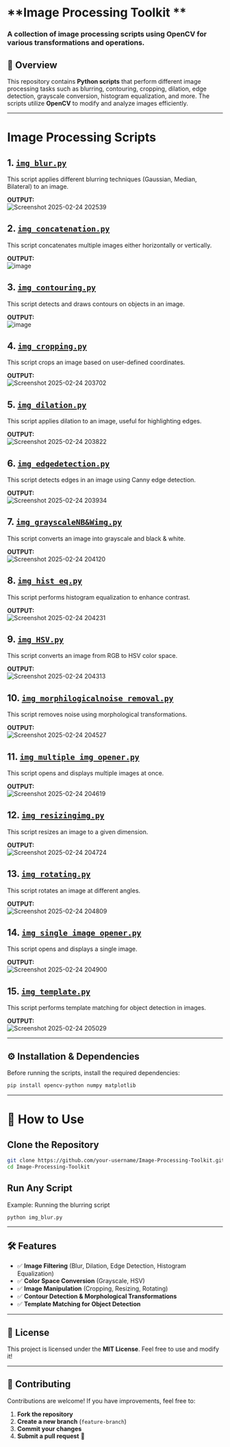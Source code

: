 # **Image Processing Toolkit **  

### A collection of image processing scripts using **OpenCV** for various transformations and operations.

## **📌 Overview**  
This repository contains **Python scripts** that perform different image processing tasks such as blurring, contouring, cropping, dilation, edge detection, grayscale conversion, histogram equalization, and more. The scripts utilize **OpenCV** to modify and analyze images efficiently.

---

# Image Processing Scripts  

## 1. [`img_blur.py`](./img_blur.py)  
This script applies different blurring techniques (Gaussian, Median, Bilateral) to an image.  

**OUTPUT:**  
![Screenshot 2025-02-24 202539](https://github.com/user-attachments/assets/43526d1c-5a00-4d06-aa9c-035941631376)


## 2. [`img_concatenation.py`](./img_concatenation.py)  
This script concatenates multiple images either horizontally or vertically.  

**OUTPUT:**  
![image](https://github.com/user-attachments/assets/c981c457-cd81-4c06-9042-d122af68d8f8)
 

## 3. [`img_contouring.py`](./img_contouring.py)  
This script detects and draws contours on objects in an image.  

**OUTPUT:**  
![image](https://github.com/user-attachments/assets/32e628da-8d75-4ab8-8bdf-192d3fafd241)
 

## 4. [`img_cropping.py`](./img_cropping.py)  
This script crops an image based on user-defined coordinates.  

**OUTPUT:**  
![Screenshot 2025-02-24 203702](https://github.com/user-attachments/assets/875d7c72-f2e3-41e7-a9c0-d089cd9083f6)
 

## 5. [`img_dilation.py`](./img_dilation.py)  
This script applies dilation to an image, useful for highlighting edges.  

**OUTPUT:**  
![Screenshot 2025-02-24 203822](https://github.com/user-attachments/assets/0f8fa4f2-1075-4a09-8127-31361ad3f4c5)
 

## 6. [`img_edgedetection.py`](./img_edgedetection.py)  
This script detects edges in an image using Canny edge detection.  

**OUTPUT:**  
![Screenshot 2025-02-24 203934](https://github.com/user-attachments/assets/cf421255-0d76-4d9d-9353-c6607762d795)
 

## 7. [`img_grayscaleNB&Wimg.py`](./img_grayscaleNB&Wimg.py)  
This script converts an image into grayscale and black & white.  

**OUTPUT:**  
![Screenshot 2025-02-24 204120](https://github.com/user-attachments/assets/05dd26df-dcfa-40fe-86aa-eb25c1dc1112)
 

## 8. [`img_hist_eq.py`](./img_hist_eq.py)  
This script performs histogram equalization to enhance contrast.  

**OUTPUT:**  
 ![Screenshot 2025-02-24 204231](https://github.com/user-attachments/assets/154ebe53-68c1-4bc9-9ec7-1b2ae4e128f9)


## 9. [`img_HSV.py`](./img_HSV.py)  
This script converts an image from RGB to HSV color space.  

**OUTPUT:**  
![Screenshot 2025-02-24 204313](https://github.com/user-attachments/assets/e86d67da-1a89-4866-818b-ef4a46ccbc2e)
  

## 10. [`img_morphilogicalnoise_removal.py`](./img_morphilogicalnoise_removal.py)  
This script removes noise using morphological transformations.  

**OUTPUT:**  
![Screenshot 2025-02-24 204527](https://github.com/user-attachments/assets/d92d6e05-0ea5-4daa-b42f-7dfcd21fbd35)
  

## 11. [`img_multiple_img_opener.py`](./img_multiple_img_opener.py)  
This script opens and displays multiple images at once.  

**OUTPUT:**  
![Screenshot 2025-02-24 204619](https://github.com/user-attachments/assets/c4cad10b-a000-4771-a399-b8262452da8c)
  

## 12. [`img_resizingimg.py`](./img_resizingimg.py)  
This script resizes an image to a given dimension.  

**OUTPUT:**  
![Screenshot 2025-02-24 204724](https://github.com/user-attachments/assets/44bb017a-0c17-436a-8dc3-2e8d5b9e4940)
 

## 13. [`img_rotating.py`](./img_rotating.py)  
This script rotates an image at different angles.  

**OUTPUT:**  
![Screenshot 2025-02-24 204809](https://github.com/user-attachments/assets/004c1f25-709a-4a36-9a9f-1e6bc71f8104)
  

## 14. [`img_single_image_opener.py`](./img_single_image_opener.py)  
This script opens and displays a single image.  

**OUTPUT:**  
![Screenshot 2025-02-24 204900](https://github.com/user-attachments/assets/67976950-0bf8-4a70-9327-350a340c3573)
 

## 15. [`img_template.py`](./img_template.py)  
This script performs template matching for object detection in images.  

**OUTPUT:**  
![Screenshot 2025-02-24 205029](https://github.com/user-attachments/assets/9d987711-7dd7-4ca0-aeef-9dcb0ea79898)
 

---

## **⚙️ Installation & Dependencies**  
Before running the scripts, install the required dependencies:  

```sh
pip install opencv-python numpy matplotlib

```
---

# 🚀 How to Use  

## Clone the Repository  
```sh
git clone https://github.com/your-username/Image-Processing-Toolkit.git
cd Image-Processing-Toolkit

```
## Run Any Script  
Example: Running the blurring script  
```sh
python img_blur.py
```
---
## 🛠 Features  

- ✅ **Image Filtering** (Blur, Dilation, Edge Detection, Histogram Equalization)  
- ✅ **Color Space Conversion** (Grayscale, HSV)  
- ✅ **Image Manipulation** (Cropping, Resizing, Rotating)  
- ✅ **Contour Detection & Morphological Transformations**  
- ✅ **Template Matching for Object Detection**  

---

## 📜 License  

This project is licensed under the **MIT License**. Feel free to use and modify it!  

---

## 🌟 Contributing  

Contributions are welcome! If you have improvements, feel free to:  

1. **Fork the repository**  
2. **Create a new branch** (`feature-branch`)  
3. **Commit your changes**  
4. **Submit a pull request** 🚀  




